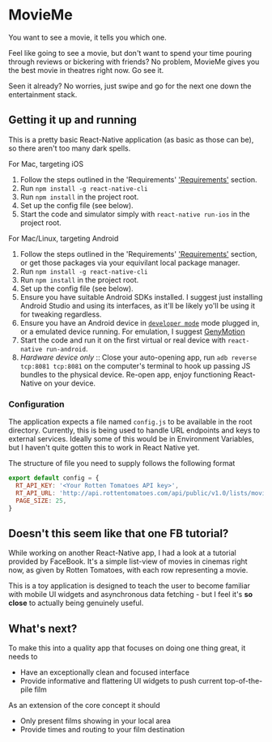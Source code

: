 # MovieMe

You want to see a movie, it tells you which one.

Feel like going to see a movie, but don't want to spend your time pouring through reviews or bickering with friends? No problem, MovieMe gives you the best movie in theatres right now. Go see it.

Seen it already? No worries, just swipe and go for the next one down the entertainment stack.

## Getting it up and running

This is a pretty basic React-Native application (as basic as those can be), so there aren't too many dark spells.

For Mac, targeting iOS

1. Follow the steps outlined in the 'Requirements' ['Requirements'](http://facebook.github.io/react-native/releases/0.21/docs/getting-started.html) section.
2. Run `npm install -g react-native-cli`
4. Run `npm install` in the project root.
5. Set up the config file (see below).
6. Start the code and simulator simply with `react-native run-ios` in the project root.

For Mac/Linux, targeting Android

1. Follow the steps outlined in the 'Requirements' ['Requirements'](http://facebook.github.io/react-native/releases/0.21/docs/getting-started.html) section, or get those packages via your equivilant local package manager.
2. Run `npm install -g react-native-cli`
3. Run `npm install` in the project root.
4. Set up the config file (see below).
5. Ensure you have suitable Android SDKs installed. I suggest just installing Android Studio and using its interfaces, as it'll be likely yo'll be using it for tweaking regardless.
6. Ensure you have an Android device in [`developer mode`](http://developer.android.com/tools/device.html) mode plugged in, or a emulated device running. For emulation, I suggest [GenyMotion](https://www.genymotion.com/)
7. Start the code and run it on the first virtual or real device with `react-native run-android`.
8. _Hardware device only_ :: Close your auto-opening app, run `adb reverse tcp:8081 tcp:8081` on the computer's terminal to hook up passing JS bundles to the physical device. Re-open app, enjoy functioning React-Native on your device.


### Configuration

The application expects a file named `config.js` to be available in the root directory. Currently, this is being used to handle URL endpoints and keys to external services. Ideally some of this would be in Environment Variables, but I haven't quite gotten this to work in React Native yet.

The structure of file you need to supply follows the following format

```javascript
export default config = {
  RT_API_KEY: '<Your Rotten Tomatoes API key>',
  RT_API_URL: 'http://api.rottentomatoes.com/api/public/v1.0/lists/movies/in_theaters.json',
  PAGE_SIZE: 25,
}

```


## Doesn't this seem like that one FB tutorial?

While working on another React-Native app, I had a look at a tutorial provided by FaceBook. It's a simple list-view of movies in cinemas right now, as given by Rotten Tomatoes, with each row representing a movie.

This is a toy application is designed to teach the user to become familiar with mobile UI widgets and asynchronous data fetching - but I feel it's **so close** to actually being genuinely useful.


## What's next?

To make this into a quality app that focuses on doing one thing great, it needs to

+ Have an exceptionally clean and focused interface
+ Provide informative and flattering UI widgets to push current top-of-the-pile film

As an extension of the core concept it should

+ Only present films showing in your local area
+ Provide times and routing to your film destination
